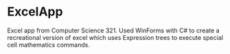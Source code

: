 # ExcelApp
Excel app from Computer Science 321.  Used WinForms with C# to create a recreational version of excel which uses Expression trees to execute special cell mathematics commands.
